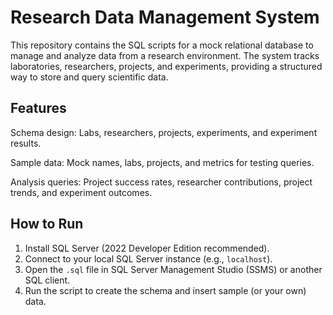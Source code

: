 # Research Data Management System
This repository contains the SQL scripts for a mock relational database to manage and analyze data from a research environment. The system tracks laboratories, researchers, projects, and experiments, providing a structured way to store and query scientific data.

## Features
Schema design: Labs, researchers, projects, experiments, and experiment results.

Sample data: Mock names, labs, projects, and metrics for testing queries.

Analysis queries: Project success rates, researcher contributions, project trends, and experiment outcomes.

## How to Run
1. Install SQL Server (2022 Developer Edition recommended).
2. Connect to your local SQL Server instance (e.g., `localhost`).
3. Open the `.sql` file in SQL Server Management Studio (SSMS) or another SQL client.
4. Run the script to create the schema and insert sample (or your own) data.
